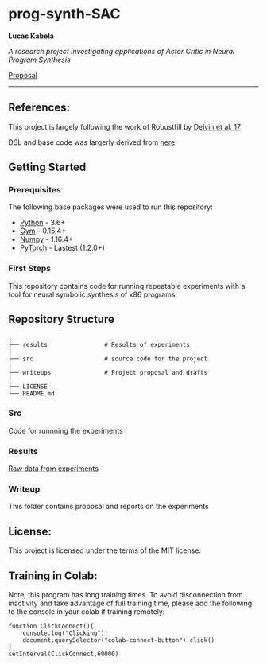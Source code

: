 # prog-synth-SAC

**Lucas Kabela**

_A research project investigating applications of Actor Critic in Neural Program Synthesis_

[Proposal](./writeups/project_proposal_final_program_synthesis.pdf)

---

## References:
This project is largely following the work of Robustfill by [Delvin et al. 17](https://arxiv.org/abs/1703.07469)

DSL and base code was largerly derived from [here](https://github.com/yeoedward/Robust-Fill/)


## Getting Started

### Prerequisites
The following base packages were used to run this repository: 

 - [Python](https://www.python.org/) - 3.6+
 - [Gym](https://gym.openai.com/) - 0.15.4+
 - [Numpy](https://numpy.org/) - 1.16.4+
 - [PyTorch](https://pytorch.org/) - Lastest (1.2.0+)

### First Steps
This repository contains code for running repeatable experiments with a tool for neural symbolic synthesis of x86 programs. 

## Repository Structure

    .
    ├── results                # Results of experiments
    |
    ├── src                    # source code for the project
    |
    ├── writeups               # Project proposal and drafts
    |
    ├── LICENSE
    └── README.md


### Src
Code for runnning the experiments	

### Results
[Raw data from experiments]()

### Writeup
This folder contains proposal and reports on the experiments

## License:
This project is licensed under the terms of the MIT license.

## Training in Colab:
Note, this program has long training times.  To avoid disconnection from
inactivity and take advantage of full training time, please add the following
to the console in your colab if training remotely:
```
function ClickConnect(){
	console.log("Clicking");
	document.querySelector("colab-connect-button").click()
}
setInterval(ClickConnect,60000)
```